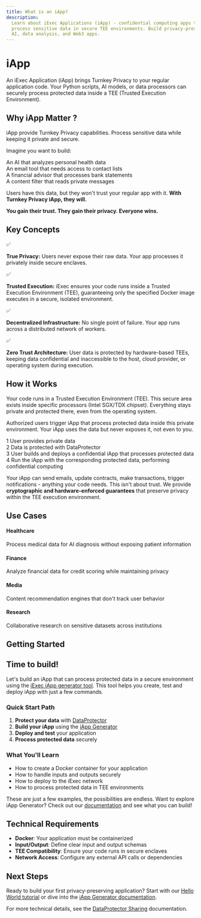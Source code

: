 ```yaml
---
title: What is an iApp?
description:
  Learn about iExec Applications (iApp) - confidential computing apps that
  process sensitive data in secure TEE environments. Build privacy-preserving
  AI, data analysis, and Web3 apps.
---
```


# iApp

An iExec Application (iApp) brings Turnkey Privacy to your regular application
code. Your Python scripts, AI models, or data processors can securely process
protected data inside a TEE (Trusted Execution Environment).

## Why iApp Matter ?

iApp provide Turnkey Privacy capabilities. Process sensitive data while keeping
it private and secure.

Imagine you want to build:

<div class="bg-[var(--vp-c-bg-soft)] rounded-[6px] p-6 mb-6">
  <div class="flex flex-col gap-2.5">
    <div class="flex items-center gap-2 text-base">
      <span>An AI that analyzes personal health data</span>
    </div>
    <div class="flex items-center gap-2 text-base">
      <span>An email tool that needs access to contact lists</span>
    </div>
    <div class="flex items-center gap-2 text-base">
      <span>A financial advisor that processes bank statements</span>
    </div>
    <div class="flex items-center gap-2 text-base">
      <span>A content filter that reads private messages</span>
    </div>
  </div>
</div>

Users have this data, but they won't trust your regular app with it. **With
Turnkey Privacy iApp, they will.**

**You gain their trust. They gain their privacy. Everyone wins.**

## Key Concepts

<div class="grid grid-cols-1 gap-4 mb-6">
  <div class="bg-[var(--vp-c-bg-soft)] rounded-[6px] p-4 flex items-center gap-3">
    <span class="text-green-500 text-xl">✅</span>
    <p class="m-0"><strong>True Privacy:</strong> Users never expose their raw data. Your app processes it privately inside secure enclaves.</p>
  </div>
  <div class="bg-[var(--vp-c-bg-soft)] rounded-[6px] p-4 flex items-center gap-3">
    <span class="text-green-500 text-xl">✅</span>
    <p class="m-0"><strong>Trusted Execution:</strong> iExec ensures your code runs inside a Trusted Execution Environment (TEE), guaranteeing only the specified Docker image executes in a secure, isolated environment.</p>
  </div>
  <div class="bg-[var(--vp-c-bg-soft)] rounded-[6px] p-4 flex items-center gap-3">
    <span class="text-green-500 text-xl">✅</span>
    <p class="m-0"><strong>Decentralized Infrastructure:</strong> No single point of failure. Your app runs across a distributed network of workers.</p>
  </div>
  <div class="bg-[var(--vp-c-bg-soft)] rounded-[6px] p-4 flex items-center gap-3">
    <span class="text-green-500 text-xl">✅</span>
    <p class="m-0"><strong>Zero Trust Architecture:</strong> User data is protected by hardware-based TEEs, keeping data confidential and inaccessible to the host, cloud provider, or operating system during execution.</p>
  </div>
</div>

## How it Works

Your code runs in a Trusted Execution Environment (TEE). This secure area exists
inside specific processors (Intel SGX/TDX chipset). Everything stays private and
protected there, even from the operating system.

Authorized users trigger iApp that process protected data inside this private
environment. Your iApp uses the data but never exposes it, not even to you.

<div class="bg-[var(--vp-c-bg-soft)] rounded-[6px] p-6 mb-6">
  <div class="flex flex-col gap-3">
    <div class="flex items-center gap-3">
      <span class="bg-blue-500 text-white rounded-full w-6 h-6 flex items-center justify-center text-xs font-bold">1</span>
      <span>User provides private data</span>
    </div>
    <div class="flex items-center gap-3">
      <span class="bg-blue-500 text-white rounded-full w-6 h-6 flex items-center justify-center text-xs font-bold">2</span>
      <span>Data is protected with DataProtector</span>
    </div>
    <div class="flex items-center gap-3">
      <span class="bg-blue-500 text-white rounded-full w-6 h-6 flex items-center justify-center text-xs font-bold">3</span>
      <span>User builds and deploys a confidential iApp that processes protected data</span>
    </div>
    <div class="flex items-center gap-3">
      <span class="bg-blue-500 text-white rounded-full w-6 h-6 flex items-center justify-center text-xs font-bold">4</span>
      <span>Run the iApp with the corresponding protected data, performing confidential computing</span>
    </div>
  </div>
</div>

Your iApp can send emails, update contracts, make transactions, trigger
notifications - anything your code needs. This isn't about trust. We provide
**cryptographic and hardware-enforced guarantees** that preserve privacy within
the TEE execution environment.

## Use Cases

<div class="grid grid-cols-1 md:grid-cols-2 gap-4 mb-6">
  <div class="bg-[var(--vp-c-bg-soft)] rounded-[6px] p-4">
    <h4 class="text-lg font-semibold mb-2">Healthcare</h4>
    <p class="text-sm m-0">Process medical data for AI diagnosis without exposing patient information</p>
  </div>
  <div class="bg-[var(--vp-c-bg-soft)] rounded-[6px] p-4">
    <h4 class="text-lg font-semibold mb-2">Finance</h4>
    <p class="text-sm m-0">Analyze financial data for credit scoring while maintaining privacy</p>
  </div>
  <div class="bg-[var(--vp-c-bg-soft)] rounded-[6px] p-4">
    <h4 class="text-lg font-semibold mb-2">Media</h4>
    <p class="text-sm m-0">Content recommendation engines that don't track user behavior</p>
  </div>
  <div class="bg-[var(--vp-c-bg-soft)] rounded-[6px] p-4">
    <h4 class="text-lg font-semibold mb-2">Research</h4>
    <p class="text-sm m-0">Collaborative research on sensitive datasets across institutions</p>
  </div>
</div>

## Getting Started

<div class="bg-gradient-to-r from-[#fcd15a] to-[#ffad4d] rounded-[6px] px-8 pb-4 text-gray-800 max-w-3xl mx-auto mb-6">
  <h2 class="text-2xl font-bold mt-0 border-none!">Time to build!</h2>
  <p>Let's build an iApp that can process protected data in a secure environment using the <a href="/references/iapp-generator" target="_blank" class="!text-gray-900 !font-bold underline hover:!text-black">iExec iApp generator tool</a>. This tool helps you create, test and deploy iApp with just a few commands.</p>
</div>

### Quick Start Path

1. **Protect your data** with [DataProtector](/references/dataProtector)
2. **Build your iApp** using the [iApp Generator](/references/iapp-generator)
3. **Deploy and test** your application
4. **Process protected data** securely

### What You'll Learn

- How to create a Docker container for your application
- How to handle inputs and outputs securely
- How to deploy to the iExec network
- How to process protected data in TEE environments

<div class="bg-gradient-to-r from-fuchsia-400/10 to-fuchsia-400/5 rounded-[6px] p-6 border-l-4 border-fuchsia-700 mb-6">
  <p class="m-0!">These are just a few examples, the possibilities are endless. Want to explore iApp Generator? Check out our <a href="/references/iapp-generator" target="_blank">documentation</a> and see what you can build!</p>
</div>

## Technical Requirements

- **Docker**: Your application must be containerized
- **Input/Output**: Define clear input and output schemas
- **TEE Compatibility**: Ensure your code runs in secure enclaves
- **Network Access**: Configure any external API calls or dependencies

## Next Steps

Ready to build your first privacy-preserving application? Start with our
[Hello World tutorial](/get-started/helloWorld) or dive into the
[iApp Generator documentation](/references/iapp-generator).

For more technical details, see the
[DataProtector Sharing](/references/dataProtector/dataProtectorSharing)
documentation.
